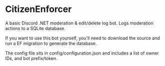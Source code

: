 # CitizenEnforcer
A basic Discord .NET moderation & edit/delete log bot. Logs moderation actions to a SQLite database.

If you want to use this bot yourself, you'll need to download the source and run a EF migration to generate the database.

The config file sits in config/configuration.json and includes a list of owner IDs, and bot prefix/token.
